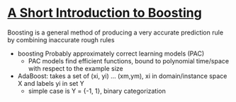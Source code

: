 # [A Short Introduction to Boosting](https://cseweb.ucsd.edu/~yfreund/papers/IntroToBoosting.pdf)
Boosting is a general method of producing a very accurate prediction rule by combining inaccurate rough rules
- boosting Probably approximately correct learning models (PAC)
  - PAC models find efficient functions, bound to polynomial time/space with respect to the example size
- AdaBoost: takes a set of (xi, yi) ... (xm,ym), xi in domain/instance space X and labels yi in set Y
  - simple case is Y = {-1, 1}, binary categorization
  
